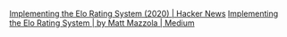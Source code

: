 
[Implementing the Elo Rating System (2020) | Hacker News](https://news.ycombinator.com/item?id=26115665)
[Implementing the Elo Rating System | by Matt Mazzola | Medium](https://mattmazzola.medium.com/implementing-the-elo-rating-system-a085f178e065)
